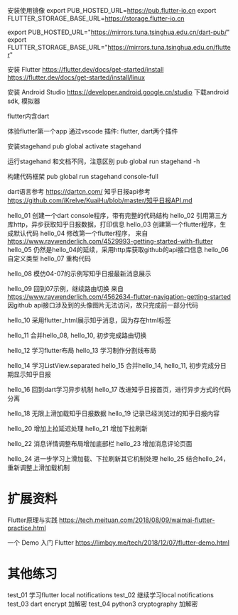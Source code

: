安装使用镜像
export PUB_HOSTED_URL=https://pub.flutter-io.cn
export FLUTTER_STORAGE_BASE_URL=https://storage.flutter-io.cn

export PUB_HOSTED_URL="https://mirrors.tuna.tsinghua.edu.cn/dart-pub/"
export FLUTTER_STORAGE_BASE_URL="https://mirrors.tuna.tsinghua.edu.cn/flutter"

安装 Flutter
https://flutter.dev/docs/get-started/install
https://flutter.dev/docs/get-started/install/linux

安装 Android Studio
https://developer.android.google.cn/studio
下载android sdk, 模拟器

flutter内含dart

体验flutter第一个app
通过vscode 插件: flutter, dart两个插件

安装stagehand
pub global activate stagehand

运行stagehand 和文档不同，注意区别
pub global run stagehand -h

构建代码框架
pub global run stagehand console-full

dart语言参考 https://dartcn.com/
知乎日报api参考 https://github.com/iKrelve/KuaiHu/blob/master/知乎日报API.md

hello_01  创建一个dart console程序，带有完整的代码结构
hello_02  引用第三方库http，异步获取知乎日报数据，打印信息
hello_03  创建第一个flutter程序，生成默认代码
hello_04  修改第一个flutter程序，
          来自 https://www.raywenderlich.com/4529993-getting-started-with-flutter
hello_05  仍然是hello_04的延续，采用http库获取github的api接口信息
hello_06  自定义类型
hello_07  重构代码

hello_08  模仿04-07的示例写知乎日报最新消息展示

hello_09  回到07示例，继续路由切换
          来自 https://www.raywenderlich.com/4562634-flutter-navigation-getting-started
          因github api接口涉及到的头像图片无法访问，故只完成前一部分代码

hello_10  采用flutter_html展示知乎消息，因为存在html标签

hello_11  合并hello_08, hello_10, 初步完成路由切换

hello_12  学习flutter布局
hello_13  学习制作分割线布局

hello_14  学习ListView.separated
hello_15  合并hello_14, hello_11, 初步完成分日期显示知乎日报

hello_16  回到dart学习异步机制
hello_17  改进知乎日报首页，进行异步方式的代码分离

hello_18  无限上滑加载知乎日报数据
hello_19  记录已经浏览过的知乎日报内容

hello_20  增加上拉延迟处理
hello_21  增加下拉刷新

hello_22  消息详情调整布局增加底部栏
hello_23  增加消息评论页面

hello_24  进一步学习上滑加载、下拉刷新其它机制处理
hello_25  结合hello_24，重新调整上滑加载机制

扩展资料
=======
Flutter原理与实践
https://tech.meituan.com/2018/08/09/waimai-flutter-practice.html

一个 Demo 入门 Flutter
https://limboy.me/tech/2018/12/07/flutter-demo.html

其他练习
=======

test_01  学习flutter local notifications
test_02  继续学习local notifications
test_03  dart encrypt 加解密
test_04  python3 cryptography 加解密